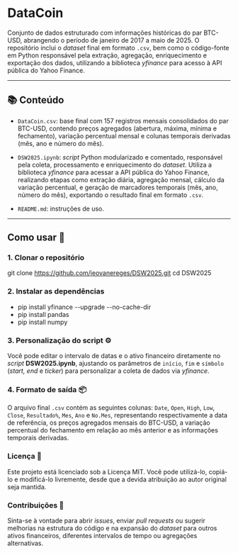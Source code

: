 # DataCoin
Conjunto de dados estruturado com informações históricas do par BTC-USD, abrangendo o período de janeiro de 2017 a maio de 2025. O repositório inclui o _dataset_ final em formato `.csv`, bem como o código-fonte em Python responsável pela extração, agregação, enriquecimento e exportação dos dados, utilizando a biblioteca _yfinance_ para acesso à API pública do Yahoo Finance.

---
## 📚 Conteúdo

- `DataCoin.csv`: base final com 157 registros mensais consolidados do par BTC-USD, contendo preços agregados (abertura, máxima, mínima e fechamento), variação percentual mensal e colunas temporais derivadas (mês, ano e número do mês).
  
- `DSW2025.ipynb`: _script_ Python modularizado e comentado, responsável pela coleta, processamento e enriquecimento do _dataset_. Utiliza a biblioteca _yfinance_ para acessar a API pública do Yahoo Finance, realizando etapas como extração diária, agregação mensal, cálculo da variação percentual, e geração de marcadores temporais (mês, ano, número do mês), exportando o resultado final em formato `.csv`.
  
- `README.md`: instruções de uso.
---
## Como usar 🚀
### 1. Clonar o repositório
git clone https://github.com/jeovanereges/DSW2025.git
cd DSW2025
### 2. Instalar as dependências
- pip install yfinance --upgrade --no-cache-dir
- pip install pandas
- pip install numpy

### 3. Personalização do script ⚙️
Você pode editar o intervalo de datas e o ativo financeiro diretamente no _script_ **DSW2025.ipynb**, ajustando os parâmetros de `início`, `fim` e `símbolo` (_start, end_ e _ticker_) para personalizar a coleta de dados via _yfinance_.

### 4. Formato de saída 📦
O arquivo final `.csv` contém as seguintes colunas: `Date`, `Open`, `High`, `Low`, `Close`, `Resultado%`, `Mes`, `Ano` e `No.Mes`, representando respectivamente a data de referência, os preços agregados mensais do BTC-USD, a variação percentual do fechamento em relação ao mês anterior e as informações temporais derivadas.

### Licença 📄
Este projeto está licenciado sob a Licença MIT. Você pode utilizá-lo, copiá-lo e modificá-lo livremente, desde que a devida atribuição ao autor original seja mantida.

### Contribuições 🤝
Sinta-se à vontade para abrir _issues_, enviar _pull requests_ ou sugerir melhorias na estrutura do código e na expansão do _dataset_ para outros ativos financeiros, diferentes intervalos de tempo ou agregações alternativas.
